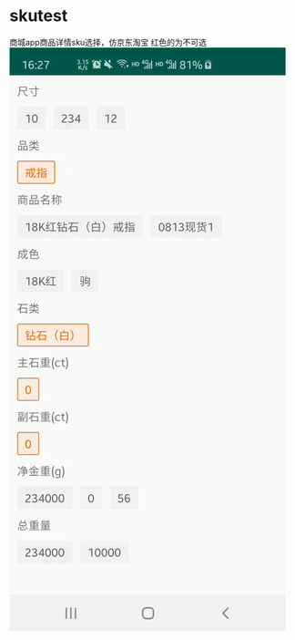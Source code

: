 # skutest
商城app商品详情sku选择，仿京东淘宝
红色的为不可选
![image](https://github.com/withyi9223/skutest/blob/master/app/src/main/res/images/sku.gif)
